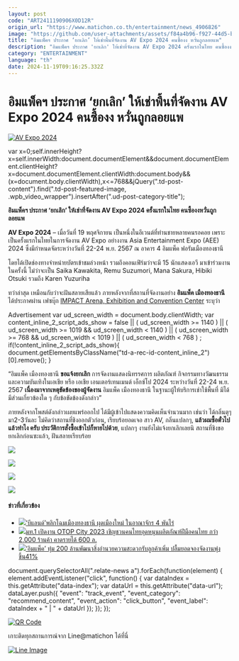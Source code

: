 ```yaml
---
layout: post
code: "ART2411190906X0D12R"
origin_url: "https://www.matichon.co.th/entertainment/news_4906826"
image: "https://github.com/user-attachments/assets/f84a4b96-f927-44d5-b1ff-a10297542e6d"
title: "อิมแพ็คฯ ประกาศ ‘ยกเลิก’ ให้เช่าพื้นที่จัดงาน AV Expo 2024 คนซื้องง หวั่นถูกลอยแพ"
description: "อิมแพ็คฯ ประกาศ 'ยกเลิก' ให้เช่าที่จัดงาน AV Expo 2024 ครั้งแรกในไทย คนซื้องงหวั่นถูกลอยแพ"
category: "ENTERTAINMENT"
language: "th"
date: 2024-11-19T09:16:25.332Z
---
```


# อิมแพ็คฯ ประกาศ ‘ยกเลิก’ ให้เช่าพื้นที่จัดงาน AV Expo 2024 คนซื้องง หวั่นถูกลอยแพ

[![AV Expo 2024](https://www.matichon.co.th/wp-content/uploads/2024/11/pdgbd4584.jpg "AV Expo 2024")](https://www.matichon.co.th/wp-content/uploads/2024/11/pdgbd4584.jpg)

var x=0;self.innerHeight?x=self.innerWidth:document.documentElement&&document.documentElement.clientHeight?x=document.documentElement.clientWidth:document.body&&(x=document.body.clientWidth),x<=768&&jQuery(".td-post-content").find(".td-post-featured-image, .wpb\_video\_wrapper").insertAfter(".ud-post-category-title");

**อิมแพ็คฯ ประกาศ ‘ยกเลิก’ ให้เช่าที่จัดงาน AV Expo 2024 ครั้งแรกในไทย คนซื้องงหวั่นถูกลอยแพ**

**AV Expo 2024** – เมื่อวันที่ 19 พฤศจิกายน เป็นหนึ่งในอีเวนต์ที่ท่านชายหลายคนรอคอย เพราะเป็นครั้งแรกในไทยในการจัดงาน AV Expo อย่างงาน Asia Entertainment Expo (AEE) 2024 ซึ่งมีกำหนดจัดระหว่างวันที่ 22-24 พ.ย. 2567 ณ อาคาร 4 อิมแพ็ค ฟอรัมเมืองทองธานี

โดยได้เปิดช่องทางจำหน่ายบัตรเข้าชมล่วงหน้า รวมถึงคอนเฟิร์มว่าจะมี 15 นักแสดงเอวี มาเข้าร่วมงานในครั้งนี้ ไม่ว่าจะเป็น Saika Kawakita, Remu Suzumori, Mana Sakura, Hibiki Otsuki รวมถึง Karen Yuzuriha

ทว่าล่าสุด เหมือนกับว่าจะฝันสลายเสียแล้ว ภายหลังจากที่สถานที่จัดงานอย่าง **อิมแพ็ค เมืองทองธานี** ได้ประกาศผ่าน เฟซบุ๊ก [IMPACT Arena, Exhibition and Convention Center](https://www.facebook.com/photo/?fbid=991797102990584&set=a.548889433948022) ระบุว่า

Advertisement var ud\_screen\_width = document.body.clientWidth; var content\_inline\_2\_script\_ads\_show = false || ( ud\_screen\_width >= 1140 ) || ( ud\_screen\_width >= 1019 && ud\_screen\_width < 1140 ) || ( ud\_screen\_width >= 768 && ud\_screen\_width < 1019 ) || ( ud\_screen\_width < 768 ) ; if(!content\_inline\_2\_script\_ads\_show){ document.getElementsByClassName("td-a-rec-id-content\_inline\_2")\[0\].remove(); }

“อิมแพ็ค เมืองทองธานี **ขอแจ้งยกเลิก** การจัดงานแสดงนิทรรศการ ผลิตภัณฑ์ กิจกรรมทางวัฒนธรรมและความบันเทิงในเอเชีย หรือ เอเชีย เอนเตอร์เทนเมนต์ เอ็กซ์โป 2024 ระหว่างวันที่ 22-24 พ.ย. 2567 **เนื่องมาจากเหตุขัดข้องของผู้จัดงาน** อิมแพ็ค เมืองทองธานี ในฐานะผู้ให้บริการเช่าใช้พื้นที่ มิได้มีส่วนเกี่ยวข้องใด ๆ กับข้อขัดข้องดังกล่าว”

ภายหลังจากโพสต์ดังกล่าวเผยแพร่ออกไป ได้มีผู้เข้าไปแสดงความคิดเห็นจำนวนมาก เช่นว่า ได้กลิ่นตุๆ มา2-3วันละ ไม่คิดว่าสถานที่ชิงออกตัวก่อน, เรียบร้อยอดเจอ สาว AV, กลิ่นแปลกๆ, **แล้วผมซื้อตั๋วไปแล้วทำไง ครับ ประวัติการสั่งซื้อเข้าไปก็หายไปด้วย**, แปลกๆ งานยังไม่แจ้งยกเลิกเลยนิ สถานที่ชิงขอยกเลิกก่อนซะแล้ว, ฝันสลายเรียบร้อย

![](https://www.matichon.co.th/wp-content/uploads/2024/11/467506804_991140219722939_5331044503522718898_n-1024x1024.jpg)

![](https://www.matichon.co.th/wp-content/uploads/2024/11/819-AW-detail_2-576x1024.png)

![](https://www.matichon.co.th/wp-content/uploads/2024/11/banner-aee-all-576x1024.jpg)

![](https://www.matichon.co.th/wp-content/uploads/2024/11/819-AW-detail_1-576x1024.png)

#### ข่าวที่เกี่ยวข้อง

*   [![](https://www.matichon.co.th/wp-content/uploads/2024/04/Online-051704.jpg)‘บีแลนด์’พลิกโฉมเมืองทองธานี ผุดเมืองใหม่ ในอาณาจักร 4 พันไร่](https://www.matichon.co.th/economy/news_4529681)
*   [![](https://www.matichon.co.th/wp-content/uploads/2023/12/728-203.jpg)มท.1 เปิดงาน OTOP City 2023 เชิญชวนคนไทยอุดหนุนผลิตภัณฑ์ฝีมือคนไทย กว่า 2,000 ร้านค้า คาดรายได้ 600 ล.](https://www.matichon.co.th/politics/news_4336856)
*   [![](https://www.matichon.co.th/wp-content/uploads/2023/07/พอลล์.jpg)‘อิมแพ็ค’ ทุ่ม 200 ล้านพัฒนาสิ่งอำนวยความสะดวกรับลูกค้าเพิ่ม ปลื้มยอดจองจัดงานพุ่งขึ้น41%](https://www.matichon.co.th/economy/news_4090097)

document.querySelectorAll(".relate-news a").forEach(function(element) { element.addEventListener("click", function() { var dataIndex = this.getAttribute("data-index"); var dataUrl = this.getAttribute("data-url"); dataLayer.push({ "event": "track\_event", "event\_category": "recommend\_content", "event\_action": "click\_button", "event\_label": dataIndex + " | " + dataUrl }); }); });

[![QR Code](https://www.matichon.co.th/wp-content/uploads/2023/07/wob1371z.jpg)](https://lin.ee/ht0nDxX)

เกาะติดทุกสถานการณ์จาก Line@matichon ได้ที่นี่

[![Line Image](https://www.matichon.co.th/wp-content/uploads/2023/07/th.png)](https://lin.ee/ht0nDxX)